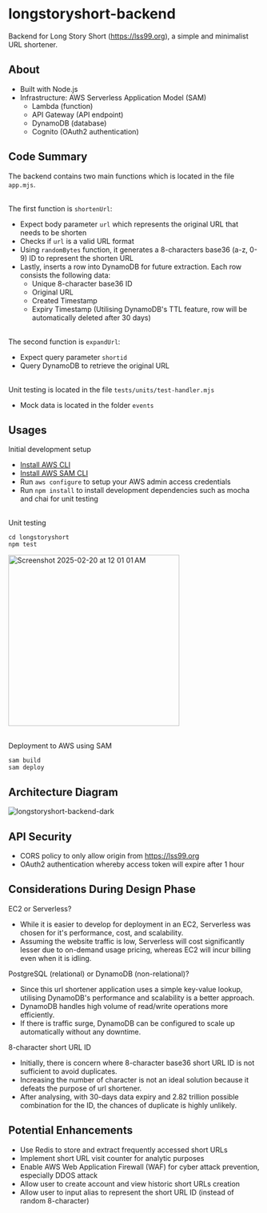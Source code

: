 # longstoryshort-backend
Backend for Long Story Short (https://lss99.org), a simple and minimalist URL shortener.

## About
- Built with Node.js
- Infrastructure: AWS Serverless Application Model (SAM)
  - Lambda (function)
  - API Gateway (API endpoint)
  - DynamoDB (database)
  - Cognito (OAuth2 authentication)
 
## Code Summary
The backend contains two main functions which is located in the file `app.mjs`.

<br/>The first function is `shortenUrl`:
- Expect body parameter `url` which represents the original URL that needs to be shorten
- Checks if `url` is a valid URL format
- Using `randomBytes` function, it generates a 8-characters base36 (a-z, 0-9) ID to represent the shorten URL
- Lastly, inserts a row into DynamoDB for future extraction. Each row consists the following data:
  - Unique 8-character base36 ID
  - Original URL
  - Created Timestamp
  - Expiry Timestamp (Utilising DynamoDB's TTL feature, row will be automatically deleted after 30 days)

<br/>The second function is `expandUrl`:
- Expect query parameter `shortid`
- Query DynamoDB to retrieve the original URL

<br/>Unit testing is located in the file `tests/units/test-handler.mjs`
- Mock data is located in the folder `events`
 
## Usages
Initial development setup
- [Install AWS CLI](https://docs.aws.amazon.com/cli/latest/userguide/getting-started-install.html)
- [Install AWS SAM CLI](https://docs.aws.amazon.com/serverless-application-model/latest/developerguide/install-sam-cli.html)
- Run `aws configure` to setup your AWS admin access credentials
- Run `npm install` to install development dependencies such as mocha and chai for unit testing


<br/>Unit testing
```
cd longstoryshort
npm test
```
<img width="342" alt="Screenshot 2025-02-20 at 12 01 01 AM" src="https://github.com/user-attachments/assets/dde85e89-db70-4b86-99d9-fe5c36222eb9" />

<br/>Deployment to AWS using SAM
```
sam build
sam deploy
```

## Architecture Diagram
![longstoryshort-backend-dark](https://github.com/user-attachments/assets/a967d08b-be33-489a-8c04-1a9ddebca529)

## API Security
- CORS policy to only allow origin from https://lss99.org
- OAuth2 authentication whereby access token will expire after 1 hour

## Considerations During Design Phase
EC2 or Serverless?
- While it is easier to develop for deployment in an EC2, Serverless was chosen for it's performance, cost, and scalability.
- Assuming the website traffic is low, Serverless will cost significantly lesser due to on-demand usage pricing, whereas EC2 will incur billing even when it is idling.

PostgreSQL (relational) or DynamoDB (non-relational)?
- Since this url shortener application uses a simple key-value lookup, utilising DynamoDB's performance and scalability is a better approach.
- DynamoDB handles high volume of read/write operations more efficiently.
- If there is traffic surge, DynamoDB can be configured to scale up automatically without any downtime.

8-character short URL ID
- Initially, there is concern where 8-character base36 short URL ID is not sufficient to avoid duplicates.
- Increasing the number of character is not an ideal solution because it defeats the purpose of url shortener.
- After analysing, with 30-days data expiry and 2.82 trillion possible combination for the ID, the chances of duplicate is highly unlikely.

## Potential Enhancements
- Use Redis to store and extract frequently accessed short URLs
- Implement short URL visit counter for analytic purposes
- Enable AWS Web Application Firewall (WAF) for cyber attack prevention, especially DDOS attack
- Allow user to create account and view historic short URLs creation
- Allow user to input alias to represent the short URL ID (instead of random 8-character)
